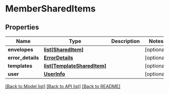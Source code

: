 # MemberSharedItems

## Properties
Name | Type | Description | Notes
------------ | ------------- | ------------- | -------------
**envelopes** | [**list[SharedItem]**](SharedItem.md) |  | [optional] 
**error_details** | [**ErrorDetails**](ErrorDetails.md) |  | [optional] 
**templates** | [**list[TemplateSharedItem]**](TemplateSharedItem.md) |  | [optional] 
**user** | [**UserInfo**](UserInfo.md) |  | [optional] 

[[Back to Model list]](../README.md#documentation-for-models) [[Back to API list]](../README.md#documentation-for-api-endpoints) [[Back to README]](../README.md)


